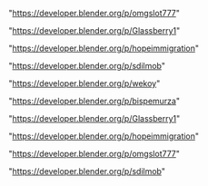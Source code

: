 "https://developer.blender.org/p/omgslot777"

"https://developer.blender.org/p/Glassberry1"

"https://developer.blender.org/p/hopeimmigration"

"https://developer.blender.org/p/sdilmob"

 
"https://developer.blender.org/p/wekoy"


"https://developer.blender.org/p/bispemurza"


"https://developer.blender.org/p/Glassberry1"


"https://developer.blender.org/p/hopeimmigration"


"https://developer.blender.org/p/omgslot777"


"https://developer.blender.org/p/sdilmob"


 
